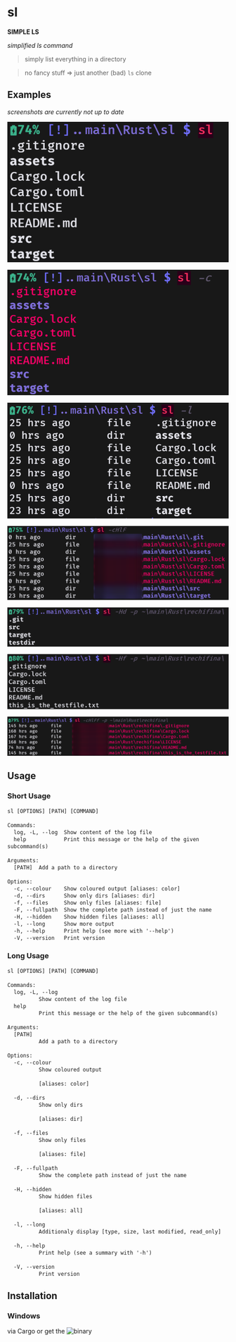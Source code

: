 # sl

**SIMPLE LS**

*simplified ls command*

> simply list everything in a directory

> no fancy stuff => just another (bad) ```ls``` clone

## Examples

_screenshots are currently not up to date_

![sl](https://github.com/Phydon/sl/blob/master/assets/sl.png)

![sl_c](https://github.com/Phydon/sl/blob/master/assets/sl_c.png)

![sl_l](https://github.com/Phydon/sl/blob/master/assets/sl_l.png)

![sl_cHlF](https://github.com/Phydon/sl/blob/master/assets/sl_cHlF.png)

![sl_Hd_p](https://github.com/Phydon/sl/blob/master/assets/sl_Hd_p.png)

![sl_Hf_p](https://github.com/Phydon/sl/blob/master/assets/sl_Hf_p.png)

![sl_cHlFf_p](https://github.com/Phydon/sl/blob/master/assets/sl_cHlFf_p.png)


## Usage

### Short Usage

```
sl [OPTIONS] [PATH] [COMMAND]

Commands:
  log, -L, --log  Show content of the log file
  help            Print this message or the help of the given subcommand(s)

Arguments:
  [PATH]  Add a path to a directory

Options:
  -c, --colour    Show coloured output [aliases: color]
  -d, --dirs      Show only dirs [aliases: dir]
  -f, --files     Show only files [aliases: file]
  -F, --fullpath  Show the complete path instead of just the name
  -H, --hidden    Show hidden files [aliases: all]
  -l, --long      Show more output
  -h, --help      Print help (see more with '--help')
  -V, --version   Print version
```
### Long Usage
```
sl [OPTIONS] [PATH] [COMMAND]

Commands:
  log, -L, --log
          Show content of the log file
  help
          Print this message or the help of the given subcommand(s)

Arguments:
  [PATH]
          Add a path to a directory

Options:
  -c, --colour
          Show coloured output

          [aliases: color]

  -d, --dirs
          Show only dirs

          [aliases: dir]

  -f, --files
          Show only files

          [aliases: file]

  -F, --fullpath
          Show the complete path instead of just the name

  -H, --hidden
          Show hidden files

          [aliases: all]

  -l, --long
          Additionaly display [type, size, last modified, read_only]

  -h, --help
          Print help (see a summary with '-h')

  -V, --version
          Print version  
```


## Installation

### Windows

via Cargo or get the ![binary](https://github.com/Phydon/sl/releases)
